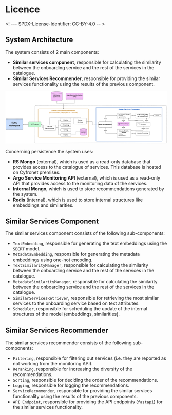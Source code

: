 # Licence

<! --- SPDX-License-Identifier: CC-BY-4.0  -- >

## System Architecture

The system consists of 2 main components:

- **Similar services component**, responsible for calculating the similarity between the onboarding service and the rest of the services in the catalogue.
- **Similar Services Recommender**, responsible for providing the similar services functionality using the results of the previous component.

![assets/similar_services_architecture.png](./assets/similar_services_architecture.png)

Concerning persistence the system uses:

- **RS Mongo** (external), which is used as a read-only database that provides access to the catalogue of services. This database is hosted on Cyfronet premises.
- **Argo Service Monitoring API** (external), which is used as a read-only API that provides access to the monitoring data of the services.
- **Internal Mongo**, which is used to store recommendations generated by the system.
- **Redis** (internal), which is used to store internal structures like embeddings and similarities.

## Similar Services Component

The similar services component consists of the following sub-components:

- `TextEmbedding`, responsible for generating the text embeddings using the `SBERT` model.
- `MetadataEmbedding`, responsible for generating the metadata embeddings using one-hot encoding.
- `TextSimilarityManager`, responsible for calculating the similarity between the onboarding service and the rest of the services in the catalogue.
- `MetadataSimilarityManager`, responsible for calculating the similarity between the onboarding service and the rest of the services in the catalogue.
- `SimilarServicesRetriever`, responsible for retrieving the most similar services to the onboarding service based on text attributes.
- `Scheduler`, responsible for scheduling the update of the internal structures of the model (embeddings, similarities).

## Similar Services Recommender

The similar services recommender consists of the following sub-components:

- `Filtering`, responsible for filtering out services (i.e. they are reported as not working from the monitoring API).
- `Reranking`, responsible for increasing the diversity of the recommendations.
- `Sorting`, responsible for deciding the order of the recommendations.
- `Logging`, responsible for logging the recommendations.
- `ServiceRecommender`, responsible for providing the similar services functionality using the results of the previous components.
- `API Endpoint`, responsible for providing the API endpoints (`fastapi`) for the similar services functionality.
